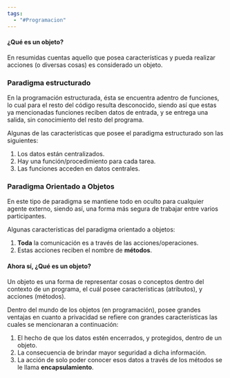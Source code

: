 ```yaml
---
tags:
  - "#Programacion"
---
```

#### ¿Qué es un objeto?

En resumidas cuentas aquello que posea características y pueda realizar acciones (o diversas cosas) es considerado un objeto.

### Paradigma estructurado

En la programación estructurada, ésta se encuentra adentro de funciones, lo cual para el resto del código resulta desconocido, siendo así que estas ya mencionadas funciones reciben datos de entrada, y se entrega una salida, sin conocimiento del resto del programa.

Algunas de las características que posee el paradigma estructurado son las siguientes:
1. Los datos están centralizados.
2. Hay una función/procedimiento para cada tarea.
3. Las funciones acceden en datos centrales.

### Paradigma Orientado a Objetos

En este tipo de paradigma se mantiene todo en oculto para cualquier agente externo, siendo así, una forma más segura de trabajar entre varios participantes.

Algunas características del paradigma orientado a objetos:
1. **Toda** la comunicación es a través de las acciones/operaciones.
2. Estas acciones reciben el nombre de **métodos**.

#### Ahora sí, ¿Qué es un objeto?

Un objeto es una forma de representar cosas o conceptos dentro del contexto de un programa, el cuál posee características (atributos), y acciones (métodos).

Dentro del mundo de los objetos (en programación), posee grandes ventajas en cuanto a privacidad se refiere con grandes características las cuales se mencionaran a continuación:

1. El hecho de que los datos estén encerrados, y protegidos, dentro de un objeto.
2. La consecuencia de brindar mayor seguridad a dicha información.
3. La acción de solo poder conocer esos datos a través de los métodos se le llama **encapsulamiento**.

